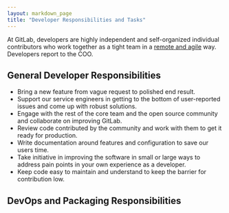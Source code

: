 ```yaml
---
layout: markdown_page
title: "Developer Responsibilities and Tasks"
---
```


At GitLab, developers are highly independent and self-organized individual 
contributors who work together as a tight team in a [remote and agile](https://about.gitlab.com/2015/09/14/remote-agile-at-gitlab/) way.
Developers report to the COO.


## General Developer Responsibilities

* Bring a new feature from vague request to polished end result.
* Support our service engineers in getting to the bottom of user-reported issues and come up with robust solutions.
* Engage with the rest of the core team and the open source community and collaborate on improving GitLab.
* Review code contributed by the community and work with them to get it ready for production.
* Write documentation around features and configuration to save our users time.
* Take initiative in improving the software in small or large ways to address pain points in your own experience as a developer.
* Keep code easy to maintain and understand to keep the barrier for contribution low.

## DevOps and Packaging Responsibilities


